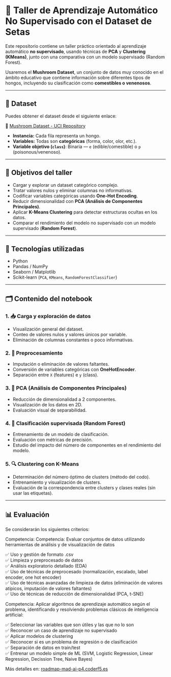 # 🍄 Taller de Aprendizaje Automático No Supervisado con el Dataset de Setas

Este repositorio contiene un taller práctico orientado al aprendizaje automático **no supervisado**, usando técnicas de **PCA** y **Clustering (KMeans)**, junto con una comparativa con un modelo supervisado (Random Forest).

Usaremos el **Mushroom Dataset**, un conjunto de datos muy conocido en el ámbito educativo que contiene información sobre diferentes tipos de hongos, incluyendo su clasificación como **comestibles o venenosos**.

---

## 📂 Dataset

Puedes obtener el dataset desde el siguiente enlace:

🔗 [Mushroom Dataset - UCI Repository](https://archive.ics.uci.edu/ml/datasets/Mushroom)

- **Instancia:** Cada fila representa un hongo.
- **Variables:** Todas son **categóricas** (forma, color, olor, etc.).
- **Variable objetivo (`class`)**: Binaria — `e` (edible/comestible) o `p` (poisonous/venenoso).

---

## 🧠 Objetivos del taller

- Cargar y explorar un dataset categórico complejo.
- Tratar valores nulos y eliminar columnas no informativas.
- Codificar variables categóricas usando **One-Hot Encoding**.
- Reducir dimensionalidad con **PCA (Análisis de Componentes Principales)**.
- Aplicar **K-Means Clustering** para detectar estructuras ocultas en los datos.
- Comparar el rendimiento del modelo no supervisado con un modelo supervisado (**Random Forest**).

---

## 🔧 Tecnologías utilizadas

- Python
- Pandas / NumPy
- Seaborn / Matplotlib
- Scikit-learn (`PCA`, `KMeans`, `RandomForestClassifier`)

---

## 🗂️ Contenido del notebook

### 1. 📥 Carga y exploración de datos
- Visualización general del dataset.
- Conteo de valores nulos y valores únicos por variable.
- Eliminación de columnas constantes o poco informativas.

### 2. 🧼 Preprocesamiento
- Imputación o eliminación de valores faltantes.
- Conversión de variables categóricas con **OneHotEncoder**.
- Separación entre `X` (features) e `y` (class).

### 3. 🧪 PCA (Análisis de Componentes Principales)
- Reducción de dimensionalidad a 2 componentes.
- Visualización de los datos en 2D.
- Evaluación visual de separabilidad.

### 4. 🌳 Clasificación supervisada (Random Forest)
- Entrenamiento de un modelo de clasificación.
- Evaluación con métricas de precisión.
- Estudio del impacto del número de componentes en el rendimiento del modelo.

### 5. 🔍 Clustering con K-Means
- Determinación del número óptimo de clusters (método del codo).
- Entrenamiento y visualización de clusters.
- Evaluación de la correspondencia entre clusters y clases reales (sin usar las etiquetas).


---

## 📊 Evaluación  

Se considerarán los siguientes criterios:  

Competencia:   Competencia:  Evaluar conjuntos de datos utilizando herramientas de análisis y de visualización de datos
  
✅ Uso y gestión de formato .csv  
✅ Limpieza y preprocesado de datos  
✅ Análisis exploratorio detallado (EDA)  
✅ Uso de técnicas de preprocesado (normalización, escalado, label encoder, one hot encoder)    
✅ Uso de técnicas avanzadas de limpieza de datos (eliminación de valores atípicos, imputación de valores faltantes)  
✅ Uso de técnicas de reducción de dimensionalidad (PCA, t-SNE)   
  

Competencia:  Aplicar algoritmos de aprendizaje automático según el problema, identificando y resolviendo problemas clásicos de inteligencia artificial:

✅ Seleccionar las variables que son útiles y las que no lo son  
✅ Reconocer un caso de aprendizaje no supervisado   
✅ Aplicar modelos de clustering  
✅ Reconocer si es un problema de regresión o de clasificación      
✅ Separación de datos en train/test  
✅ Entrenar un modelo simple de ML (SVM, Logistic Regression, Linear Regression, Decission Tree, Naive Bayes)  
  
Más detalles en: [roadmap-mad-ai-p4.coderf5.es](https://roadmap-mad-ai-p4.coderf5.es/)  







